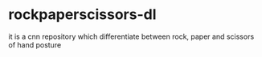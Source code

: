# rockpaperscissors-dl
it is a cnn repository which differentiate between rock, paper and scissors of hand posture
